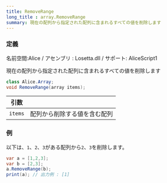 ```yaml
---
title: RemoveRange
long_title : array.RemoveRange
summary: 現在の配列から指定された配列に含まれるすべての値を削除します
---
```

### 定義
名前空間:Alice / アセンブリ : Losetta.dll / サポート: AliceScript1

現在の配列から指定された配列に含まれるすべての値を削除します

```cs title="AliceScript"
class Alice.Array;
void RemoveRange(array items);
```

|引数| |
|-|-|
|`items`|配列から削除する値を含む配列|


### 例
以下は、`1`、`2`、`3`がある配列から`2`、`3`を削除します。

```cs title="AliceScript"
var a = [1,2,3];
var b = [2,3];
a.RemoveRange(b);
print(a); // 出力例 : [1]
```
